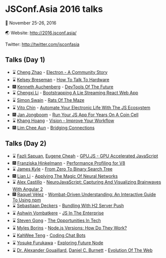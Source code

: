 JSConf.Asia 2016 talks
===

:calendar: November 25-26, 2016

:earth_asia: Website: http://2016.jsconf.asia/ 

Twitter: http://twitter.com/jsconfasia

Talks (Day 1)
---

- :hourglass: [Cheng Zhao](https://twitter.com/zcbenz) - [Electron - A Community Story]()
- :hourglass: [Kelsey Breseman](https://twitter.com/SelkeyMoonbeam) - [How To Talk To Hardware]()
- :fireworks: [Kenneth Auchenberg](https://twitter.com/auchenberg) - [DevTools Of The Future](https://speakerdeck.com/auchenberg/devtools-of-the-future-jsconf-asia-2016-singapore)
- :hourglass: [Chengxi Li]() - [Bootstrapping A Lie Streaming React Web App]()
- :hourglass: [Simon Swain](https://twitter.com/simon_swain) - [Rats Of The Maze](https://ratsofthemaze.com/)
- :hourglass: [Vito Chin](https://twitter.com/vitoc) - [Automate Your Electronic Life With The JS Ecosystem]()
- :fireworks: [Jan Jongboom](https://twitter.com/janjongboom) - [Run Your JS App For Years On A Coin Cell](http://www.slideshare.net/janjongboom/run-your-javascript-app-for-years-on-a-coin-cell-jsconfasia-2016)
- :hourglass: [Khang Hoang](https://twitter.com/khanght) - [Vision - Improve Your Workflow]()
- :fireworks: [Lim Chee Aun](https://twitter.com/cheeaun) - [Bridging Connections](https://speakerdeck.com/cheeaun/bridging-connections)

Talks (Day 2)
---

- :hourglass: [Fazli Sapuan](https://fazli.sapuan.org/), [Eugene Cheah](https://github.com/picoCreator) - [GPU.JS - GPU Accelerated JavaScript]()
- :fireworks: [Franziska Hinkelmann](https://twitter.com/fhinkel) - [Performance Profiling for V8](https://github.com/fhinkel/PerformanceProfiling/blob/master/JSConfAsia2016.pdf)
- :hourglass: [James Kyle](https://twitter.com/thejameskyle) - [From Zero To Binary Search Tree]()
- :fireworks: [Lian Li](https://twitter.com/Chimney42) - [Applying The Magic Of Neural Networks](https://slidr.io/Chimney42/applying-the-magic-of-neural-networks-jsconf-asia-edition#1)
- :hourglass: [Alex Castillo](https://twitter.com/castillo__io) - [NeuroJavaScript: Capturing And Visualizing Brainwaves With Angular 2]()
- :fireworks: [Raquel Vélez](https://twitter.com/rockbot) - [Wombat-Driven Understanding: An Interactive Guide To Using npm](https://speakerdeck.com/rockbot/wombat-driven-understanding-an-interactive-guide-to-using-npm)
- :hourglass: [Sebastiaan Deckers](https://twitter.com/sebdeckers) - [Bundling With H2 Server Push]()
- :hourglass: [Ashwin Vombatkere]() - [JS In The Enterprise]()
- :hourglass: [Steven Gong](https://twitter.com/stevengong) - [The Opportunities In Tech]()
- :hourglass: [Myles Borins](https://twitter.com/thealphanerd) - [Node.js Versions: How Do They Work?]()
- :hourglass: [KahWee Teng](https://twitter.com/kahwee) - [Coding Chat Bots]()
- :hourglass: [Yosuke Furukawa](https://twitter.com/yosuke_furukawa) - [Exploring Future Node]()
- :hourglass: [Dr. Alexander Gouaillard](https://twitter.com/agouaillard), [Daniel C. Burnett](https://twitter.com/danielcburnett) - [Evolution Of The Web]()
